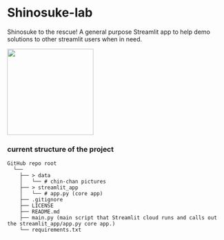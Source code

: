 # Shinosuke-lab
Shinosuke to the rescue! A general purpose Streamlit app to help demo solutions to other streamlit users when in need.

<img src="https://dpemoji.com/wp-content/uploads/2023/02/shinchan-dp-67.png" height="200" />

### current structure of the project

```
GitHub repo root
  └──
    ├── > data
    │   └── # chin-chan pictures
    ├── > streamlit_app
    │   └── # app.py (core app)
    ├── .gitignore
    ├── LICENSE
    ├── README.md
    ├── main.py (main script that Streamlit cloud runs and calls out the streamlit_app/app.py core app.)
    └── requirements.txt
```
